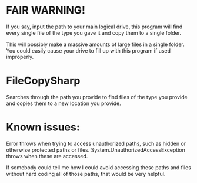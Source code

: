 # FAIR WARNING!
If you say, input the path to your main logical drive, this program will find every single file of the type you gave it and copy them to a single folder.

This will possibly make a massive amounts of large files in a single folder.
You could easily cause your drive to fill up with this program if used improperly.

# FileCopySharp
Searches through the path you provide to find files of the type you provide and copies them to a new location you provide.

# Known issues:
Error throws when trying to access unauthorized paths, such as hidden or otherwise protected paths or files.
System.UnauthorizedAccessException throws when these are accessed.

If somebody could tell me how I could avoid accessing these paths and files without hard coding all of those paths, that would be very helpful.

